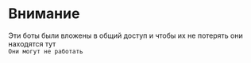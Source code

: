 # Внимание
Эти боты были вложены в общий доступ и чтобы их не потерять они находятся тут<br>
``Они могут не работать``
